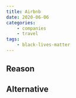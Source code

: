 ```yaml
---
title: Airbnb
date: 2020-06-06
categories:
    - companies
    - travel
tags:
    - black-lives-matter
---
```


## Reason


## Alternative

